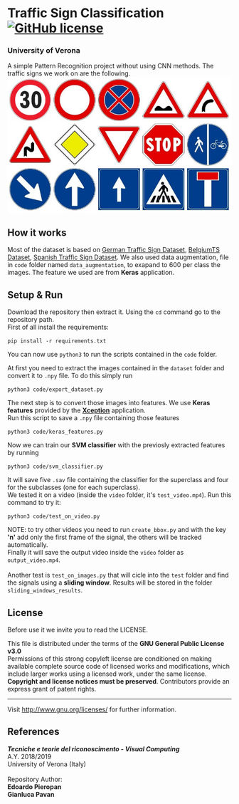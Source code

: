 #  __Traffic Sign Classification__ [![GitHub license](https://img.shields.io/badge/license-MIT-blue.svg)](https://github.com/edoardopieropan/ttr_traffic_sign_classification/edit/master/LICENSE)
### __University of Verona__
A simple Pattern Recognition project without using CNN methods. The traffic signs we work on are the following.
![signs classes](other/classes.jpg)
## How it works
Most of the dataset is based on <a href="https://www.kaggle.com/meowmeowmeowmeowmeow/gtsrb-german-traffic-sign">German Traffic Sign Dataset</a>, <a href="https://btsd.ethz.ch/shareddata/">BelgiumTS Dataset</a>, <a href="https://daus-lab.github.io/spanish-traffic-sign-dataset/">Spanish Traffic Sign Dataset</a>. We also used data augmentation, file in `code` folder named `data_augmentation`, to exapand to 600 per class the images. The feature we used are from __Keras__ application.
## Setup & Run
Download the repository then extract it. Using the `cd` command go to the repository path.<br>
First of all install the requirements: 
```
pip install -r requirements.txt
```
You can now use `python3` to run the scripts contained in the `code` folder.<br>

At first you need to extract the images contained in the `dataset` folder and convert it to `.npy` file. To do this simply run
```
python3 code/export_dataset.py
```

The next step is to convert those images into features. We use __Keras features__ provided by the <a href="https://keras.io/applications/#xception">__Xception__</a> application.<br>
Run this script to save a `.npy` file containing those features
```
python3 code/keras_features.py
```
Now we can train our __SVM classifier__ with the previosly extracted features by running
```
python3 code/svm_classifier.py
```
It will save five `.sav` file containing the classifier for the superclass and four for the subclasses (one for each superclass).<br>
We tested it on a video (inside the `video` folder, it's `test_video.mp4`). Run this command to try it:
```
python3 code/test_on_video.py
``` 
NOTE: to try other videos you need to run `create_bbox.py` and with the key __'n'__ add only the first frame of the signal, the others will be tracked automatically.
<br>
Finally it will save the output video inside the `video` folder as `output_video.mp4`.
<br><br>
Another test is `test_on_images.py` that will cicle into the `test` folder and find the signals using a __sliding window__. Results will be stored in the folder `sliding_windows_results`.

## License
Before use it we invite you to read the LICENSE.<br >

This file is distributed under the terms of the __GNU General Public License v3.0__<br >
Permissions of this strong copyleft license are conditioned on making available complete source code of licensed works and modifications, which include larger works using a licensed work, under the same license. __Copyright and license notices must be preserved__. Contributors provide an express grant of patent rights.<br><hr>
Visit <http://www.gnu.org/licenses/> for further information.<br >

## References

***Tecniche e teorie del riconoscimento - Visual Computing*** <br >
A.Y. 2018/2019 <br >
University of Verona (Italy) <br > <br >
Repository Author: <br >
**Edoardo Pieropan** <br>
**Gianluca Pavan**
